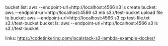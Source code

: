 bucket list:            aws --endpoint-url=http://localhost:4566 s3 ls
create bucket:          aws --endpoint-url=http://localhost:4566 s3 mb s3://test-bucket
upload file to bucket:  aws --endpoint-url=http://localhost:4566 s3 cp test-file.txt s3://test-bucket
bucket ls:              aws --endpoint-url=http://localhost:4566 s3 ls s3://test-bucket

links:
https://codetinkering.com/localstack-s3-lambda-example-docker/